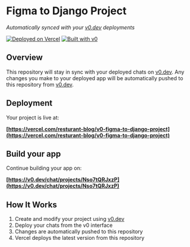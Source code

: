 # Figma to Django Project

*Automatically synced with your [v0.dev](https://v0.dev) deployments*

[![Deployed on Vercel](https://img.shields.io/badge/Deployed%20on-Vercel-black?style=for-the-badge&logo=vercel)](https://vercel.com/resturant-blog/v0-figma-to-django-project)
[![Built with v0](https://img.shields.io/badge/Built%20with-v0.dev-black?style=for-the-badge)](https://v0.dev/chat/projects/Nso7tQRJxzP)

## Overview

This repository will stay in sync with your deployed chats on [v0.dev](https://v0.dev).
Any changes you make to your deployed app will be automatically pushed to this repository from [v0.dev](https://v0.dev).

## Deployment

Your project is live at:

**[https://vercel.com/resturant-blog/v0-figma-to-django-project](https://vercel.com/resturant-blog/v0-figma-to-django-project)**

## Build your app

Continue building your app on:

**[https://v0.dev/chat/projects/Nso7tQRJxzP](https://v0.dev/chat/projects/Nso7tQRJxzP)**

## How It Works

1. Create and modify your project using [v0.dev](https://v0.dev)
2. Deploy your chats from the v0 interface
3. Changes are automatically pushed to this repository
4. Vercel deploys the latest version from this repository